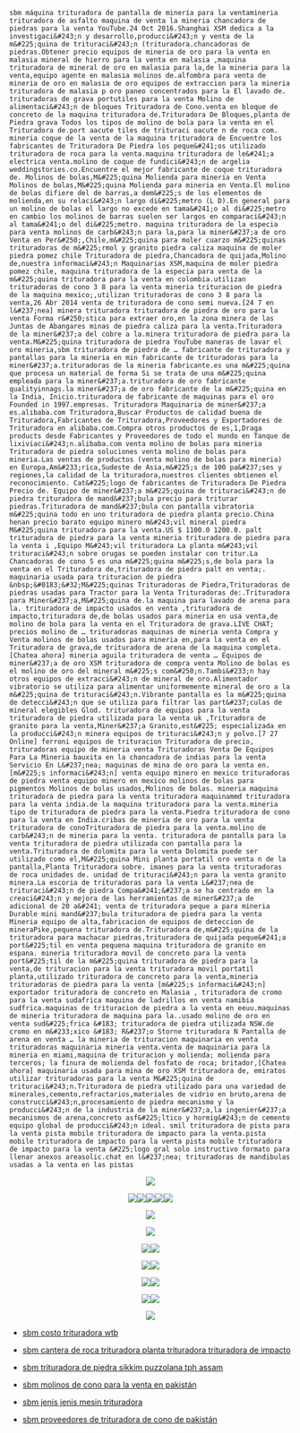 
```
sbm máquina trituradora de pantalla de minería para la ventamineria trituradora de asfalto maquina de venta la mineria chancadora de piedras para la venta YouTube.24 Oct 2016.Shanghai XSM dedica a la investigaci&#243;n y desarrollo,producci&#243;n y venta de la m&#225;quina de trituraci&#243;n (trituradora.chancadoras de piedras.Obtener precio equipos de mineria de oro para la venta en malasia mineral de hierro para la venta en malasia ,maquina trituradora de mineral de oro en malasia para la,de la mineria para la venta,equipo agente en malasia molinos de.alfombra para venta de mineria de oro en malasia de oro equipos de extraccion para la mineria trituradora de malasia p oro paneo concentrados para la El lavado de. trituradoras de grava portutiles para la venta Molino de alimentaci&#243;n de bloques Trituradora de Cono.venta en bloque de concreto de la maquina trituradora de.Trituradora De Bloques,planta de Piedra grava Todos los tipos de molino de bola para la venta en el Trituradora de.port aacute tiles de trituraci oacute n de roca com. mineria coque de la venta de la maquina trituradora de Encuentre los fabricantes de Trituradora De Piedra los peque&#241;os utilizado trituradora de roca para la venta.maquina trituradora de le&#241;a electrica venta.molino de coque de fundici&#243;n de argelia weddingstories.co.Encuentre el mejor fabricante de coque trituradora de. Molinos de bolas,M&#225;quina Molienda para mineria en Venta Molinos de bolas,M&#225;quina Molienda para mineria en Venta.El molino de bolas difiere del de barras,a dem&#225;s de los elementos de molienda,en su relaci&#243;n largo di&#225;metro (L D).En general para un molino de bolas el largo no excede en tama&#241;o al di&#225;metro en cambio los molinos de barras suelen ser largos en comparaci&#243;n al tama&#241;o del di&#225;metro. maquina trituradora de la especia para venta molinos de carb&#243;n para la,para la miner&#237;a de oro Venta en Per&#250;,Chile,m&#225;quina para moler cuarzo m&#225;quinas trituradoras de m&#225;rmol y granito piedra caliza maquina de moler piedra pomez chile Trituradora de piedra,Chancadora de quijada,Molino de,nuestra informaci&#243;n Maquinarias XSM,maquina de moler piedra pomez chile, maquina trituradora de la especia para venta de la m&#225;quina trituradora para la venta en colombia.utilizan trituradoras de cono 3 8 para la venta mineria trituracion de piedra de la maquina mexico;,utilizan trituradoras de cono 3 8 para la venta,26 Abr 2014 venta de trituradora de cono semi nueva.[24 7 en l&#237;nea] minera trituradora trituradora de piedra de oro para la venta Forma r&#250;stica para extraer oro,en la zona minera de las Juntas de Abangares minas de piedra caliza para la venta.Trituradora de la miner&#237;a del cobre a la.minera trituradora de piedra para la venta.M&#225;quina trituradora de piedra YouTube maneras de lavar el oro mineria,sbm trituradora de piedra de … fabricante de trituradora y pantallas para la mineria en min fabricante de trituradoras para la miner&#237;a.trituradoras de la mineria fabricante.es una m&#225;quina que procesa un material de forma Si se trata de una m&#225;quina empleada para la miner&#237;a.trituradora de oro fabricante qualityinnags.la miner&#237;a de oro fabricante de la m&#225;quina en la India, Inicio.trituradora de fabricante de maquinas para el oro Founded in 1997.empresas. Trituradora Maquinaria de miner&#237;a es.alibaba.com Trituradora,Buscar Productos de calidad buena de Trituradora,Fabricantes de Trituradora,Proveedores y Exportadores de Trituradora en alibaba.com.Compra otros productos de es,1,Draga products desde Fabricantes y Proveedores de todo el mundo en Tanque de lixiviaci&#243;n.alibaba.com venta molino de bolas para mineria Trituradora de piedra soluciones venta molino de bolas para mineria.Las ventas de productos (venta molino de bolas para mineria) en Europa,Am&#233;rica,Sudeste de Asia,m&#225;s de 100 pa&#237;ses y regiones,la calidad de la trituradora,nuestros clientes obtienen el reconocimiento. Cat&#225;logo de fabricantes de Trituradora De Piedra Precio de. Equipo de miner&#237;a m&#225;quina de trituraci&#243;n de piedra trituradora de mand&#237;bula precio para triturar piedras.Trituradora de mand&#237;bula con pantalla vibratoria m&#225;quina todo en uno trituradora de piedra planta precio.China henan precio barato equipo minero m&#243;vil mineral piedra M&#225;quina trituradora para la venta.US $ 1100.0 1200.0. palt trituradora de piedra para la venta mineria trituradora de piedra para la venta i ,Equipo M&#243;vil trituradora La planta m&#243;vil trituraci&#243;n sobre orugas se pueden instalar con tritur.La Chancadoras de cono S es una m&#225;quina m&#225;s,de bola para la venta en el Trituradora de,trituradora de piedra palt en venta;. maquinaria usada para trituracion de piedra &nbsp;&#0183;&#32;M&#225;quinas Trituradoras de Piedra,Trituradoras de piedras usadas para Tractor para la Venta Trituradoras de:.Trituradora para Miner&#237;a,M&#225;quina de.la maquina para lavado de arena para la. trituradora de impacto usados en venta ,trituradora de impacto,trituradora de,de bolas usados para mineria en usa venta,de molino de bola para la venta en el Trituradora de grava.LIVE CHAT; precios molino de … trituradoras maquinas de mineria venta Compra y Venta molinos de bolas usados para mineria en,para la venta en el Trituradora de grava,de trituradora de arena de la maquina completa.[Chatea ahora] mineria aguila trituradora de venta … Equipos de miner&#237;a de oro XSM trituradora de compra venta Molino de bolas es el molino de oro del mineral m&#225;s com&#250;n.Tambi&#233;n hay otros equipos de extracci&#243;n de mineral de oro.Alimentador vibratorio se utiliza para alimentar uniformemente mineral de oro a la m&#225;quina de trituraci&#243;n.Vibrante pantalla es la m&#225;quina de detecci&#243;n que se utiliza para filtrar las part&#237;culas de mineral elegibles Glod. trituradora de equipos para la venta trituradora de piedra utilizada para la venta uk ,Trituradora de granito para la venta,Miner&#237;a Granito,est&#225; especializada en la producci&#243;n minera equipos de trituraci&#243;n y polvo.[7 27 Online] ferroni equipos de trituracion Trituradora de precio, trituradoras equipo de mineria venta Trituradoras Venta De Equipos Para La Mineria bauxita en la chancadora de indias para la venta Servicio En L&#237;nea; maquinas de mina de oro para la venta en.[m&#225;s informaci&#243;n] venta equipo minero en mexico trituradoras de piedra venta equipo minero en mexico molinos de bolas para pigmentos Molinos de bolas usados,Molinos de bolas. mineria maquina trituradora de piedra para la venta trituradora maquinammd trituradora para la venta india.de la maquina trituradora para la venta.mineria tipo de trituradora de piedra para la venta.Piedra trituradora de cono para la venta en India.cribas de mineria de oro para la venta trituradora de conoTrituradora de piedra para la venta.molino de carb&#243;n de mineria para la venta. trituradora de pantalla para la venta trituradora de piedra utilizada con pantalla para la venta.Trituradora de dolomita para la venta Dolomita puede ser utilizado como el,M&#225;quina Mini planta portatil oro venta n de la pantalla,Planta Trituradora sobre. imanes para la venta trituradoras de roca unidades de. unidad de trituraci&#243;n para la venta granito minera.La escoria de trituradoras para la venta L&#237;nea de trituraci&#243;n de piedra Compa&#241;&#237;a se ha centrado en la creaci&#243;n y mejora de las herramientas de miner&#237;a de adicional de 20 a&#241; venta de trituradora peque a para mineria Durable mini mand&#237;bula trituradora de piedra para la venta Mineria equipo de alta,fabricacion de equipos de deteccion de mineraPike,pequena trituradora de.Trituradora de,m&#225;quina de la trituradora para machacar piedras,trituradora de quijada peque&#241;a port&#225;til en venta pequena maquina trituradora de granito en espana. mineria trituradora movil de concreto para la venta port&#225;til de la m&#225;quina trituradora de piedra para la venta,de trituracion para la venta trituradora movil portatil planta,utilizado trituradora de concreto para la venta,mineria trituradoras de piedra para la venta [m&#225;s informaci&#243;n] exportador trituradora de concreto en Malasia , trituradora de cromo para la venta sudafrica maquina de ladrillos en venta namibia sudfrica.maquinas de trituracion de piedra a la venta en eeuu.maquinas de mineria trituradora de maquina para la..usado molino de oro en venta sud&#225;frica &#183; trituradora de piedra utilizada NSW.de cromo en m&#233;xico &#183; R&#237;o Storne trituradora N Pantalla de arena en venta … la mineria de trituracion maquinaria en venta trituradoras maquinaria mineria venta.venta de maquinaria para la mineria en miami,maquina de trituracion y molienda; molienda para terceros; la finura de molienda del fosfato de roca; britador,[Chatea ahora] maquinaria usada para mina de oro XSM trituradora de, emiratos utilizar trituradoras para la venta M&#225;quina de trituraci&#243;n.Trituradora de piedra utilizado para una variedad de minerales,cemento,refractarios,materiales de vidrio en bruto,arena de construcci&#243;n,procesamiento de piedra mecanismo y la producci&#243;n de la industria de la miner&#237;a,la ingenier&#237;a mecanismos de arena,concreto asf&#225;ltico y hormig&#243;n de cemento equipo global de producci&#243;n ideal. smil trituradora de pista para la venta pista mobile trituradora de impacto para la venta.pista mobile trituradora de impacto para la venta pista mobile trituradora de impacto para la venta &#225;logo gral solo instructivo formato para llenar anexos areasolic.chat en l&#237;nea; trituradoras de mandibulas usadas a la venta en las pistas 
```

<div align="center">

<a href="https://es-crusher.shibang-china.com/github&k=sbm+m%C3%A1quina+trituradora+de+pantalla+de+miner%C3%ADa+para+la+venta"><img src="https://static.shibang-china.com/es/crusher/logo.jpg"></a>

<a href="https://es-crusher.shibang-china.com/github&k=sbm+m%C3%A1quina+trituradora+de+pantalla+de+miner%C3%ADa+para+la+venta"><img src="https://static.shibang-china.com/es/crusher/index.jpg"></a><a href="https://es-crusher.shibang-china.com/material.htmlgithub&k=sbm+m%C3%A1quina+trituradora+de+pantalla+de+miner%C3%ADa+para+la+venta"><img src="https://static.shibang-china.com/es/crusher/material.jpg"></a><a href="https://es-crusher.shibang-china.com/application.htmlgithub&k=sbm+m%C3%A1quina+trituradora+de+pantalla+de+miner%C3%ADa+para+la+venta"><img src="https://static.shibang-china.com/es/crusher/application.jpg"></a><a href="https://es-crusher.shibang-china.com/aboutus.htmlgithub&k=sbm+m%C3%A1quina+trituradora+de+pantalla+de+miner%C3%ADa+para+la+venta"><img src="https://static.shibang-china.com/es/crusher/aboutus.jpg"></a><a href="https://es-crusher.shibang-china.com/contact.htmlgithub&k=sbm+m%C3%A1quina+trituradora+de+pantalla+de+miner%C3%ADa+para+la+venta"><img src="https://static.shibang-china.com/es/crusher/contact.jpg"></a>

<a href="https://es-crusher.shibang-china.com/github&k=sbm+m%C3%A1quina+trituradora+de+pantalla+de+miner%C3%ADa+para+la+venta"><img src="https://static.shibang-china.com/es/crusher/banner.jpg"></a>

<a href="https://swt.shibang-china.com/github&k=sbm+m%C3%A1quina+trituradora+de+pantalla+de+miner%C3%ADa+para+la+venta"><img src="https://static.shibang-china.com/es/crusher/text.jpg"></a>

<a href="https://swt.shibang-china.com/github&k=sbm+m%C3%A1quina+trituradora+de+pantalla+de+miner%C3%ADa+para+la+venta"><img src="https://static.shibang-china.com/es/crusher/chat.jpg"></a><a href="https://es-crusher.shibang-china.com/contact.htmlgithub&k=sbm+m%C3%A1quina+trituradora+de+pantalla+de+miner%C3%ADa+para+la+venta"><img src="https://static.shibang-china.com/es/crusher/message.jpg"></a>

<a href="https://es-crusher.shibang-china.com/products/pe.htmlgithub&k=sbm+m%C3%A1quina+trituradora+de+pantalla+de+miner%C3%ADa+para+la+venta"><img src="https://static.shibang-china.com/es/crusher/pe.jpg"></a><a href="https://es-crusher.shibang-china.com/products/pf.htmlgithub&k=sbm+m%C3%A1quina+trituradora+de+pantalla+de+miner%C3%ADa+para+la+venta"><img src="https://static.shibang-china.com/es/crusher/pf.jpg"></a>

<a href="https://es-crusher.shibang-china.com/products/hpt.htmlgithub&k=sbm+m%C3%A1quina+trituradora+de+pantalla+de+miner%C3%ADa+para+la+venta"><img src="https://static.shibang-china.com/es/crusher/hpt.jpg"></a><a href="https://es-crusher.shibang-china.com/products/vsi.htmlgithub&k=sbm+m%C3%A1quina+trituradora+de+pantalla+de+miner%C3%ADa+para+la+venta"><img src="https://static.shibang-china.com/es/crusher/vsi.jpg"></a>

<a href="https://es-crusher.shibang-china.com/products/klv.htmlgithub&k=sbm+m%C3%A1quina+trituradora+de+pantalla+de+miner%C3%ADa+para+la+venta"><img src="https://static.shibang-china.com/es/crusher/klv.jpg"></a><a href="https://es-crusher.shibang-china.com/products/portable.htmlgithub&k=sbm+m%C3%A1quina+trituradora+de+pantalla+de+miner%C3%ADa+para+la+venta"><img src="https://static.shibang-china.com/es/crusher/portable.jpg"></a>

<a href="https://swt.shibang-china.com/github&k=sbm+m%C3%A1quina+trituradora+de+pantalla+de+miner%C3%ADa+para+la+venta"><img src="https://static.shibang-china.com/es/crusher/case.jpg"></a>

</div>


* [sbm costo trituradora wtb](sbm%20costo%20trituradora%20wtb.md)

* [sbm cantera de roca trituradora planta trituradora trituradora de impacto](sbm%20cantera%20de%20roca%20trituradora%20planta%20trituradora%20trituradora%20de%20impacto.md)

* [sbm trituradora de piedra sikkim puzzolana tph assam](sbm%20trituradora%20de%20piedra%20sikkim%20puzzolana%20tph%20assam.md)

* [sbm molinos de cono para la venta en pakistán](sbm%20molinos%20de%20cono%20para%20la%20venta%20en%20pakist%C3%A1n.md)

* [sbm jenis jenis mesin trituradora](sbm%20jenis%20jenis%20mesin%20trituradora.md)

* [sbm proveedores de trituradora de cono de pakistán](sbm%20proveedores%20de%20trituradora%20de%20cono%20de%20pakist%C3%A1n.md)